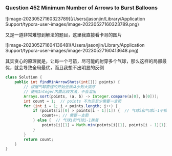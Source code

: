 ### Question 452 Minimum Number of Arrows to Burst Balloons

![image-20230527160323789](/Users/jasonjin/Library/Application Support/typora-user-images/image-20230527160323789.png)

又是一道非常难想到解法的题目，这里我直接看卡哥的图片

![image-20230527160413648](/Users/jasonjin/Library/Application Support/typora-user-images/image-20230527160413648.png)

其实贪心的原理就是，让每一个弓箭，尽可能的射穿多个气球，那么这样的局部最优，就会导致全局最优，而且我想不出明显的反例

```java
class Solution {
    public int findMinArrowShots(int[][] points) {
        // 根据气球直径的开始坐标从小到大排序
        // 使用Integer内置比较方法，不会溢出
        Arrays.sort(points, (a, b) -> Integer.compare(a[0], b[0]));
        int count = 1;  // points 不为空至少需要一支箭
        for (int i = 1; i < points.length; i++) {
            if (points[i][0] > points[i - 1][1]) {  // 气球i和气球i-1不挨着，注意这里不是>=
                count++; // 需要一支箭
            } else {  // 气球i和气球i-1挨着
                points[i][1] = Math.min(points[i][1], points[i - 1][1]); // 更新重叠气球最小右边界
            }
        }
        return count;
    }
}
```